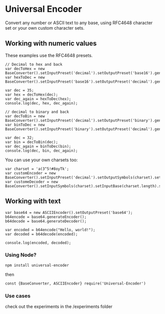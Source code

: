 # Universal Encoder

Convert any number or ASCII text to any base, using RFC4648 character set or your own custom character sets.

## Working with numeric values

These examples use the RFC4648 presets.

```
// Decimal to hex and back
var decToHex = new BaseConverter().setInputPreset('decimal').setOutputPreset('base16').generateHelper();
var hexToDec = new BaseConverter().setInputPreset('base16').setOutputPreset('decimal').generateHelper();

var dec = 35;
var hex = decToHex(dec);
var dec_again = hexToDec(hex);
console.log(dec, hex, dec_again);

// decimal to binary and back
var decToBin = new BaseConverter().setInputPreset('decimal').setOutputPreset('binary').generateHelper();
var binToDec = new BaseConverter().setInputPreset('binary').setOutputPreset('decimal').generateHelper();

var dec = 32;
var bin = decToBin(dec);
var dec_again = binToDec(bin);
console.log(dec, bin, dec_again);
```

You can use your own charsets too:

```
var charset = 'a(3^5!#8oyTk';
var customEncoder = new BaseConverter().setInputPreset('decimal').setOutputSymbols(charset).setOutputBase(charset.length).generateHelper();
var customeDecoder = new BaseConverter().setInputSymbols(charset).setInputBase(charset.length).setOutputPreset('decimal').generateHelper();
```

## Working with text

```
var base64 = new ASCIIEncoder().setOutputPreset('base64');
b64encode = base64.generateEncoder();
b64decode = base64.generateDecoder();

var encoded = b64encode("Hello, world!");
var decoded = b64decode(encoded);

console.log(encoded, decoded);
```

### Using Node?

`npm install universal-encoder`

then

`const {BaseConverter, ASCIIEncoder} require('Universal-Encoder')`

### Use cases

check out the experiments in the /experiments folder



